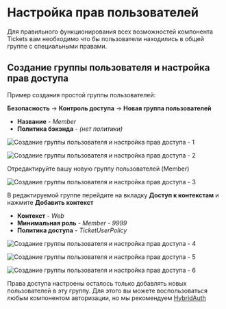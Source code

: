 # Настройка прав пользователей

Для правильного функционирования всех возможностей компонента Tickets вам необходимо что бы пользователи находились в общей группе с специальными правами.

## Создание группы пользователя и настройка прав доступа

Пример создания простой группы пользователей:

**Безопасность** -> **Контроль доступа** -> **Новая группа пользователей**

* **Название** - *Member*
* **Политика бэкэнда** - *(нет политики)*

![Создание группы пользователя и настройка прав доступа - 1](https://file.modx.pro/files/e/f/a/efae3aecf547d5505227980eeecc823a.png)

![Создание группы пользователя и настройка прав доступа - 2](https://file.modx.pro/files/b/f/8/bf8ec5dfbb088d67dd6ccd287b060c47.png)

Отредактируйте вашу новую группу пользователей (Member)

![Создание группы пользователя и настройка прав доступа - 3](https://file.modx.pro/files/d/c/b/dcbda0ccbe5e89866564ed627ca8f566.png)

В редактируемой группе перейдите на вкладку **Доступ к контекстам** и нажмите **Добавить контекст**

* **Контекст** - *Web*
* **Минимальная роль** - *Member - 9999*
* **Политика доступа** - *TicketUserPolicy*

![Создание группы пользователя и настройка прав доступа - 4](https://file.modx.pro/files/6/d/f/6df88b9651f4131640e2626a27d5eac8.png)

![Создание группы пользователя и настройка прав доступа - 5](https://file.modx.pro/files/3/a/c/3ac5cdc2de1cdc06828336a4fe5b9330.png)

![Создание группы пользователя и настройка прав доступа - 6](https://file.modx.pro/files/4/c/1/4c19746ecf47a8cd9784cd3b42f1371f.png)

Права доступа настроены осталось только добавлять новых пользователей в эту группу. Для этого вы можете воспользоваться любым компонентом авторизации, но мы рекомендуем [HybridAuth][1]

[1]: /components/hybridauth/snippets/hybridauth
